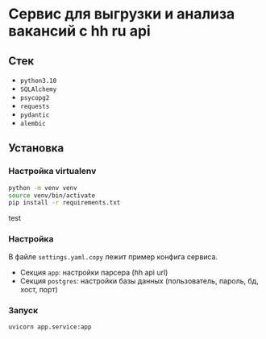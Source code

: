 # Сервис для выгрузки и анализа вакансий с hh ru api

## Стек

- `python3.10`
- `SQLAlchemy`
- `psycopg2`
- `requests`
- `pydantic`
- `alembic`

## Установка

### Настройка virtualenv

```Bash
python -m venv venv
source venv/bin/activate
pip install -r requirements.txt
```
test

### Настройка

В файле `settings.yaml.copy` лежит пример конфига сервиса.

- Секция `app`: настройки парсера (hh api url)
- Секция `postgres`: настройки базы данных (пользователь, пароль, бд, хост, порт)

### Запуск

```Bash
uvicorn app.service:app
```
